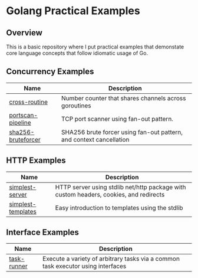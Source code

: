 # Golang Practical Examples

## Overview

This is a basic repository where I put practical examples that demonstate core language concepts that follow idiomatic usage of Go.

## Concurrency Examples
Name | Description
-----|-----------
[cross-routine](/concurrency/cross-routine) | Number counter that shares channels across goroutines
[portscan-pipeline](/concurrency/portscan-pipeline) | TCP port scanner using fan-out pattern.
[sha256-bruteforcer](/concurrency/sha256-bruteforcer) | SHA256 brute forcer using fan-out pattern, and context cancellation

## HTTP Examples
Name | Description
-----|------------
[simplest-server](/http/simplest-server) | HTTP server using stdlib net/http package with custom headers, cookies, and redirects
[simplest-templates](/http/simplest-templates) | Easy introduction to templates using the stdlib

## Interface Examples
Name | Description
-----|---------
[task-runner](/interfaces/task-runner) | Execute a variety of arbitrary tasks via a common task executor using interfaces
